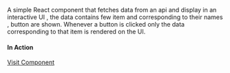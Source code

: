 
A simple React component that fetches data from an api and display in an interactive UI , the data contains few item and corresponding to their  names , button are shown. Whenever a button is clicked only the data corresponding to that item is rendered on the UI.

#### In Action 
[Visit Component](https://silly-bardeen-bfa128.netlify.app//)
